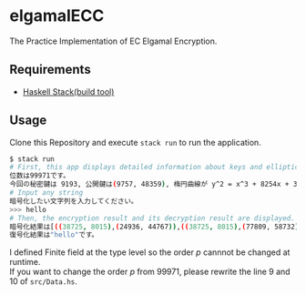 # elgamalECC

The Practice Implementation of EC Elgamal Encryption.

## Requirements

- [Haskell Stack(build tool)](https://docs.haskellstack.org/en/stable/README/)

## Usage

Clone this Repository and execute `stack run` to run the application.

```sh
$ stack run
# First, this app displays detailed information about keys and elliptic curves.
位数は99971です。
今回の秘密鍵は 9193, 公開鍵は(9757, 48359), 楕円曲線が y^2 = x^3 + 8254x + 3760, 生成元Gは(4108, 3619)です。
# Input any string
暗号化したい文字列を入力してください。
>>> hello
# Then, the encryption result and its decryption result are displayed.
暗号化結果は[((38725, 8015),(24936, 44767)),((38725, 8015),(77809, 58732)),((38725, 8015),(67936, 46681))]です。
復号化結果は"hello"です。
```

I defined Finite field at the type level so the order _p_ cannnot be changed at runtime.  
If you want to change the order _p_ from 99971, please rewrite the line 9 and 10 of `src/Data.hs`.
